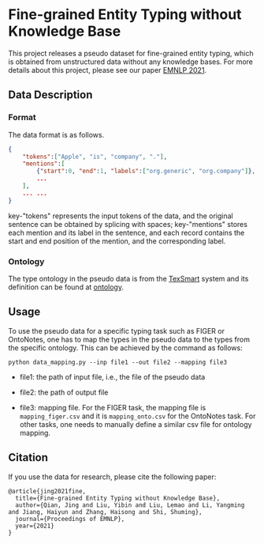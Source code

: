 # Fine-grained Entity Typing without Knowledge Base #

This project releases a pseudo dataset for fine-grained entity typing, which is obtained from unstructured data without any knowledge bases.
For more details about this project, please see our paper [EMNLP 2021](https://2021.aclweb.org/).  



## Data Description ##

### Format ###
The data format is as follows. 

```json
{
    "tokens":["Apple", "is", "company", "."],
    "mentions":[
        {"start":0, "end":1, "labels":["org.generic", "org.company"]},
        ...
    ],
    ... ...
}
```
key-"tokens" represents the input tokens of the data, and the original sentence can be obtained by splicing with spaces; key-"mentions" stores each mention and its label in the sentence, and each record contains the start and end position of the mention, and the corresponding label.

### Ontology ###
The type ontology in the pseudo data is from the [TexSmart](https://texsmart.qq.com) system and its definition can be found at [ontology](https://ai.tencent.com/ailab/nlp/texsmart/download/texsmart-ont-0.3.0.tar.gz).

## Usage ##
To use the pseudo data for a specific typing task such as FIGER or OntoNotes, one has to map the types in the pseudo data to the types from the specific ontology. 
This can be achieved by the command as follows:

`python data_mapping.py --inp file1 --out file2 --mapping file3`

- file1: the path of input file, i.e., the file of the pseudo data

- file2: the path of output file

- file3: mapping file. For the FIGER task, the mapping file is `mapping_figer.csv` and it is `mapping_onto.csv` for the OntoNotes task. For other tasks, one needs to manually define a similar csv file for ontology mapping. 



## Citation ##
If you use the data for research, please cite the following paper:
```
@article{jing2021fine,
  title={Fine-grained Entity Typing without Knowledge Base},
  author={Qian, Jing and Liu, Yibin and Liu, Lemao and Li, Yangming and Jiang, Haiyun and Zhang, Haisong and Shi, Shuming},
  journal={Proceedings of EMNLP},
  year={2021}
}
```


